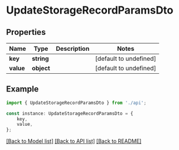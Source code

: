 # UpdateStorageRecordParamsDto


## Properties

Name | Type | Description | Notes
------------ | ------------- | ------------- | -------------
**key** | **string** |  | [default to undefined]
**value** | **object** |  | [default to undefined]

## Example

```typescript
import { UpdateStorageRecordParamsDto } from './api';

const instance: UpdateStorageRecordParamsDto = {
    key,
    value,
};
```

[[Back to Model list]](../README.md#documentation-for-models) [[Back to API list]](../README.md#documentation-for-api-endpoints) [[Back to README]](../README.md)
